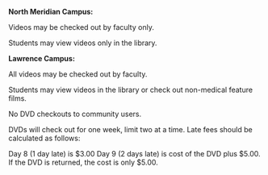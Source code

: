 **North Meridian Campus:**

Videos may be checked out by faculty only. 

Students may view videos only in the library.

**Lawrence Campus:**

All videos may be checked out by faculty.

Students may view videos in the library or check out non-medical feature films.

No DVD checkouts to community users.

DVDs will check out for one week, limit two at a time.  Late fees should be calculated as follows:

Day 8 (1 day late) is $3.00
Day 9 (2 days late) is cost of the DVD plus $5.00.
If the DVD is returned, the cost is only $5.00.
